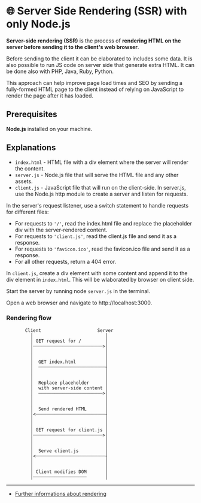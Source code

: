 # 🌐 Server Side Rendering (SSR) with only Node.js

**Server-side rendering (SSR)** is the process of **rendering HTML on the server before sending it to the client's web
browser**. 

Before sending to the client it can be elaborated to includes some data.
It is also possible to run JS code on server side that generate extra HTML.
It can be done also with PHP, Java, Ruby, Python.

This approach can help improve page load times and SEO by sending a fully-formed HTML page to the client instead of
relying on JavaScript to render the page after it has loaded.

## Prerequisites

**Node.js** installed on your machine.

## Explanations

- `index.html` - HTML file with a div element where the server will render the content.
- `server.js` - Node.js file that will serve the HTML file and any other assets.
- `client.js` - JavaScript file that will run on the client-side.
In server.js, use the Node.js http module to create a server and listen for requests.

In the server's request listener, use a switch statement to handle requests for different files:

- For requests to `'/'`, read the index.html file and replace the placeholder div with the server-rendered content.
- For requests to `'client.js'`, read the client.js file and send it as a response.
- For requests to `'favicon.ico'`, read the favicon.ico file and send it as a response.
- For all other requests, return a 404 error.

In `client.js`, create a div element with some content and append it to the div element in `index.html`.
This will be wlaborated by browser on client side.

Start the server by running node `server.js` in the terminal.

Open a web browser and navigate to http://localhost:3000.

### Rendering flow

           Client                     Server
             │                           │
             │ GET request for /         │
             │──────────────────────────>│
             │                           │
             │                           │
             │  GET index.html           │
             │  ─────────────────────────┤
             │                           │
             │                           │
             │  Replace placeholder      │
             │  with server-side content │
             │  ────────────────────────>│
             │                           │
             │                           │
             │  Send rendered HTML       │
             │<──────────────────────────┤
             │                           │
             │                           │
             │ GET request for client.js │
             │──────────────────────────>│
             │                           │
             │                           │
             │  Serve client.js          │
             │<──────────────────────────┤
             │                           │
             │                           │
             │ Client modifies DOM       │
             │────────────────────       │

---

- [Further informations about rendering](https://web.dev/rendering-on-the-web/)
